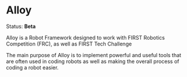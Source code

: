 # Alloy

Status: **Beta**


Alloy is a Robot Framework designed to work with FIRST Robotics Competition (FRC), as well as FIRST Tech Challenge

The main purpose of Alloy is to implement powerful and useful  tools that are often used in coding robots as well 
as making the overall process of coding a robot easier.
